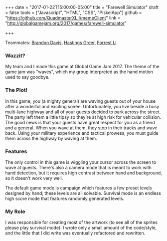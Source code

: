+++
date = "2017-01-22T15:00:00-05:00"
title = "Farewell Simulator"
draft = false
tools = ["Javascript", "HTML", "CSS", "PiskelApp"]
github = "https://github.com/QuadmasterXLII/memeClient"
link = "http://globalgamejam.org/2017/games/farewell-simulator"

+++

Teammates: [Brandon Davis], [Hastings Greer], [Forrest Li]

### Wazzit?
My team and I made this game at Global Game Jam 2017. The theme of the game jam was "waves", which my group interpreted as the hand motion used to say goodbye.

### The Plot!
In this game, you (a mighty general) are waving guests out of your house after a wonderful and exciting soirée. Unfortunately, you live beside a busy multi-lane highway and all of your guests decided to park across the street. The party left them a little tipsy so they're at high risk for vehicular collision. The good news is that your guests have great respect for you as a friend and a general. When you wave at them, they stop in their tracks and wave back. Using your military experience and tactical prowess, you must guide them across the highway by waving at them.

### Features
The only control in this game is wiggling your cursor across the screen to wave at guests. There's also a camera mode that is meant to work with hand detection, but it requires high contrast between hand and background, so it doesn't work very well.

The default game mode is campaign which features a few preset levels designed by hand; these levels are all solvable. Survival mode is an endless high score mode that features randomly generated levels.

### My Role
I was responsible for creating most of the artwork (to see all of the sprites please play survival mode). I wrote only a small amount of the code/style, and the little that I did write was eventually refactored and rewritten.

[Brandon Davis]: https://subdavis.com/
[Hastings Greer]: http://hgreer.com/flask/
[Forrest Li]: http://forrestli.com/
